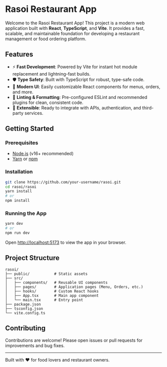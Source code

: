 # Rasoi Restaurant App

Welcome to the Rasoi Restaurant App! This project is a modern web application built with **React**, **TypeScript**, and **Vite**. It provides a fast, scalable, and maintainable foundation for developing a restaurant management or food ordering platform.

## Features

- ⚡ **Fast Development**: Powered by Vite for instant hot module replacement and lightning-fast builds.
- 🛡️ **Type Safety**: Built with TypeScript for robust, type-safe code.
- 🎨 **Modern UI**: Easily customizable React components for menus, orders, and more.
- 🧹 **Linting & Formatting**: Pre-configured ESLint and recommended plugins for clean, consistent code.
- 🔌 **Extensible**: Ready to integrate with APIs, authentication, and third-party services.

## Getting Started

### Prerequisites

- [Node.js](https://nodejs.org/) (v16+ recommended)
- [Yarn](https://yarnpkg.com/) or [npm](https://www.npmjs.com/)

### Installation

```bash
git clone https://github.com/your-username/rasoi.git
cd rasoi/rasoi
yarn install
# or
npm install
```

### Running the App

```bash
yarn dev
# or
npm run dev
```

Open [http://localhost:5173](http://localhost:5173) to view the app in your browser.

## Project Structure

```
rasoi/
├── public/           # Static assets
├── src/
│   ├── components/   # Reusable UI components
│   ├── pages/        # Application pages (Menu, Orders, etc.)
│   ├── hooks/        # Custom React hooks
│   ├── App.tsx       # Main app component
│   └── main.tsx      # Entry point
├── package.json
├── tsconfig.json
└── vite.config.ts
```



## Contributing

Contributions are welcome! Please open issues or pull requests for improvements and bug fixes.



---

Built with ❤️ for food lovers and restaurant owners.
